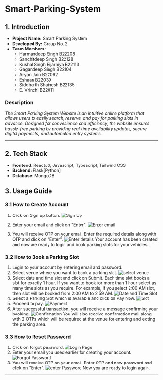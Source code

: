 # Smart-Parking-System
## 1. Introduction
- **Project Name:** Smart Parking System  
- **Developed By:** Group No. 2    
- **Team Members:**    
    - Harmandeep Singh  B22208 <br />
    - Sanchitdeep Singh B22128 <br />
    - Kushal Singh Bijarniya  B22113 <br />
    - Gagandeep Singh  B22104 <br />
    - Aryan Jain  B22092 <br />
    - Eshaan  B22039 <br />
    - Siddharth Shainesh  B22135 <br />
    - E. Vrinchi  B22011 <br />

### Description
_The Smart Parking System Website is an intuitive online platform that allows users to easily search, reserve, and pay for parking slots in advance. Designed for convenience and efficiency, the website ensures hassle-free parking by providing real-time availability updates, secure digital payments, and automated entry systems._  

---

## 2. Tech Stack
- **Frontend:** ReactJS, Javascript, Typescript, Tailwind CSS
- **Backend:** Flask[Python]
- **Database:** MongoDB

## 3. Usage Guide
### 3.1 How to Create Account
1. Click on Sign up button.
![Sign Up](./images/login_page.png)

2. Enter your email and click on "Enter".
![Enter email](./images/signup_email.png)
3. You will receive OTP on your email. Enter the required details along with OTP and click on "Enter".
![Enter details](./images/signup_form.png)
Your account has been created and now are ready to login and book parking slots for your vehicles.
  

### 3.2 How to Book a Parking Slot
1. Login to your account by entering email and password.
2. Select venue where you want to book a parking slot.
![select venue](./images/main_screen.png)
3. Select date and time slot and click on Submit. Each time slot books a slot for exactly 1 hour. If you want to book for more than 1 hour select as many time slots as you require. For example, if you select 2:00 AM slot, then slot will be booked from 2:00 AM to 2:59 AM.
![Date and Time Slot](./images/slot_selection.png)
4. Select a Parking Slot which is available and click on Pay Now.
![Slot](./images/slot.png)
5. Proceed to pay.
![Payment](./images/payment.png)
6. After successful transaction, you will receive a message confirming your booking.
![Confirmation](./images/confirmation.png)
You will also receive confirmation mail along with 2 OTPs which will be required at the venue for entering and exiting the parking area.

### 3.3 How to Reset Password
1. Click on forgot password.
![Login Page](./images/login_page.png)
2. Enter your email you used earlier for creating your account.
![Forgot Password](./images/forgot_pass.png)
3. You will receive OTP on your email. Enter OTP and new password and click on "Enter".
![enter Password](./images/enter_pass.png)
Now you are ready to login again.

---
